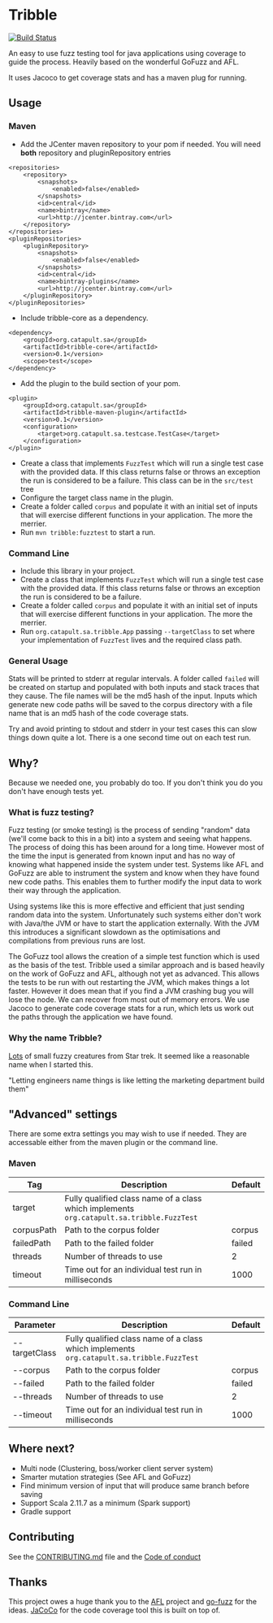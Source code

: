 # Tribble

[![Build Status](https://travis-ci.org/SatelliteApplicationsCatapult/tribble.svg?branch=master)](https://travis-ci.org/SatelliteApplicationsCatapult/tribble)

An easy to use fuzz testing tool for java applications using coverage to guide the process. 
Heavily based on the wonderful GoFuzz and AFL.

It uses Jacoco to get coverage stats and has a maven plug for running.

## Usage

### Maven
* Add the JCenter maven repository to your pom if needed. You will need **both** repository and pluginRepository entries
```Maven POM
<repositories>
    <repository>
        <snapshots>
            <enabled>false</enabled>
        </snapshots>
        <id>central</id>
        <name>bintray</name>
        <url>http://jcenter.bintray.com</url>
    </repository>
</repositories>
<pluginRepositories>
    <pluginRepository>
        <snapshots>
            <enabled>false</enabled>
        </snapshots>
        <id>central</id>
        <name>bintray-plugins</name>
        <url>http://jcenter.bintray.com</url>
    </pluginRepository>
</pluginRepositories>
```

* Include tribble-core as a dependency. 
```Maven POM
<dependency>
    <groupId>org.catapult.sa</groupId>
    <artifactId>tribble-core</artifactId>
    <version>0.1</version>
    <scope>test</scope>
</dependency>
```
* Add the plugin to the build section of your pom.
```Maven POM
<plugin>
    <groupId>org.catapult.sa</groupId>
    <artifactId>tribble-maven-plugin</artifactId>
    <version>0.1</version>
    <configuration>
        <target>org.catapult.sa.testcase.TestCase</target>
    </configuration>
</plugin>
```
* Create a class that implements `FuzzTest` which will run a single test case with the provided data. If this class returns false
or throws an exception the run is considered to be a failure. This class can be in the `src/test` tree
* Configure the target class name in the plugin.
* Create a folder called `corpus` and populate it with an initial set of inputs that will exercise different functions in 
your application. The more the merrier.
* Run `mvn tribble:fuzztest` to start a run.

### Command Line
* Include this library in your project.
* Create a class that implements `FuzzTest` which will run a single test case with the provided data. If this class returns false
or throws an exception the run is considered to be a failure.
* Create a folder called `corpus` and populate it with an initial set of inputs that will exercise different functions in 
your application. The more the merrier.
* Run `org.catapult.sa.tribble.App` passing `--targetClass` to set where your implementation of `FuzzTest` lives and the
required class path.

### General Usage
Stats will be printed to stderr at regular intervals. A folder called `failed` will be created on startup and populated 
with both inputs and stack traces that they cause. The file names will be the md5 hash of the input. Inputs which generate
new code paths will be saved to the corpus directory with a file name that is an md5 hash of the code coverage stats.

Try and avoid printing to stdout and stderr in your test cases this can slow things down quite a lot. There is a one second 
time out on each test run. 

## Why?

Because we needed one, you probably do too. If you don't think you do you don't have enough tests yet.

### What is fuzz testing?

Fuzz testing (or smoke testing) is the process of sending "random" data (we'll come back to this in a bit) into a system 
and seeing what happens. The process of doing this has been around for a long time. However most of the time the input is
generated from known input and has no way of knowing what happened inside the system under test. Systems like AFL and 
GoFuzz are able to instrument the system and know when they have found new code paths.  This enables them to further modify 
the input data to work their way through the application.

Using systems like this is more effective and efficient that just sending random data into the system. Unfortunately such
systems either don't work with Java/the JVM or have to start the application externally. With the JVM this introduces a 
significant slowdown as the optimisations and compilations from previous runs are lost. 
 
The GoFuzz tool allows the creation of a simple test function which is used as the basis of the test. Tribble used a 
similar approach and is based heavily on the work of GoFuzz and AFL, although not yet as advanced. This allows the tests 
to be run with out restarting the JVM, which makes things a lot faster. However it does mean that if you find a JVM 
crashing bug you will lose the node. We can recover from most out of memory errors. We use Jacoco to generate code 
coverage stats for a run, which lets us work out the paths through the application we have found.

### Why the name Tribble?

[Lots](https://en.wikipedia.org/wiki/Tribble) of small fuzzy creatures from Star trek. It seemed like a reasonable name 
when I started this.

"Letting engineers name things is like letting the marketing department build them" 

## "Advanced" settings
There are some extra settings you may wish to use if needed. They are accessable either from the maven plugin or the 
command line.

### Maven
| Tag |  Description | Default |
| --- | --- | --- |
| target | Fully qualified class name of a class which implements `org.catapult.sa.tribble.FuzzTest` | |
| corpusPath | Path to the corpus folder | corpus |
| failedPath | Path to the failed folder | failed |
| threads | Number of threads to use | 2 |
| timeout | Time out for an individual test run in milliseconds | 1000 |

### Command Line

| Parameter | Description | Default |
| --- | --- | --- |
| --targetClass | Fully qualified class name of a class which implements `org.catapult.sa.tribble.FuzzTest` | |
| --corpus | Path to the corpus folder | corpus |
| --failed | Path to the failed folder | failed |
| --threads | Number of threads to use | 2 |
| --timeout | Time out for an individual test run in milliseconds | 1000 |

## Where next?

* Multi node (Clustering, boss/worker client server system)
* Smarter mutation strategies (See AFL and GoFuzz)
* Find minimum version of input that will produce same branch before saving
* Support Scala 2.11.7 as a minimum (Spark support)
* Gradle support

## Contributing 

See the [CONTRIBUTING.md](CONTRIBUTING.md) file and the [Code of conduct](CODE_OF_CONDUCT.md)

## Thanks

This project owes a huge thank you to the [AFL](http://lcamtuf.coredump.cx/afl/) project and [go-fuzz](https://github.com/dvyukov/go-fuzz)
 for the ideas. [JaCoCo](https://github.com/jacoco/jacoco) for the code coverage tool this is built on top of.